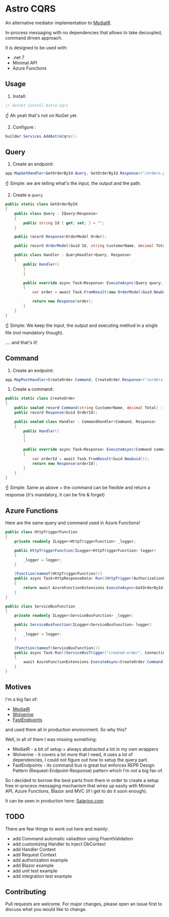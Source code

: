 # Astro CQRS

An alternative mediator implementation to [MediatR](https://github.com/jbogard/MediatR).

In-process messaging with no dependencies that allows to take decoupled, command driven approach.

It is designed to be used with:

- .net 7
- Minimal API
- Azure Functions


## Usage

1. Install:

```csharp
// dotnet install Astro.Cqrs
```

☝️ Ah yeah that's not on NuGet yet.


2. Configure :

```csharp
builder.Services.AddAstroCqrs();
```

## Query

1. Create an endpoint:

```csharp
app.MapGetHandler<GetOrderById.Query, GetOrderById.Response>("/orders.getById.{id}");
```

☝️ Simple: we are telling what's the input, the output and the path. 


2. Create a `query`

```csharp
public static class GetOrderById
{
    public class Query : IQuery<Response>
    {
        public string Id { get; set; } = "";
    }

    public record Response(OrderModel Order);

    public record OrderModel(Guid Id, string CustomerName, decimal Total);

    public class Handler : QueryHandler<Query, Response>
    {
        public Handler()
        {
        }

        public override async Task<Response> ExecuteAsync(Query query, CancellationToken ct)
        {
            var order = await Task.FromResult(new OrderModel(Guid.NewGuid(), "Gavin Belson", 20));

            return new Response(order);
        }
    }
}
```

☝️ Simple: We keep the input, the output and executing method in a single file (not mandatory though). 

.... and that's it!

## Command

1. Create an endpoint:

```csharp
app.MapPostHandler<CreateOrder.Command, CreateOrder.Response>("/orders.create");
```

1. Create a command:

```csharp
public static class CreateOrder
{
    public sealed record Command(string CustomerName, decimal Total) : ICommand<Response>;
    public record Response(Guid OrderId);

    public sealed class Handler : CommandHandler<Command, Response>
    {
        public Handler()
        {
        }

        public override async Task<Response> ExecuteAsync(Command command, CancellationToken ct)
        {
            var orderId = await Task.FromResult(Guid.NewGuid());
            return new Response(orderId);
        }
    }
}
```

☝️ Simple: Same as above + the command can be flexible and return a response (it's mandatory, it can be fire & forget)


## Azure Functions

Here are the same query and command used in Azure Functions!

```csharp
public class HttpTriggerFunction
{
    private readonly ILogger<HttpTriggerFunction> _logger;

    public HttpTriggerFunction(ILogger<HttpTriggerFunction> logger)
    {
        _logger = logger;
    }

    [Function(nameof(HttpTriggerFunction))]
    public async Task<HttpResponseData> Run([HttpTrigger(AuthorizationLevel.Anonymous, "get", "post")] HttpRequestData req)
    {
        return await AzureFunctionExtensions.ExecuteAsync<GetOrderById.Query, GetOrderById.Response>(req);
    }
}
```


```csharp
public class ServiceBusFunction
{
    private readonly ILogger<ServiceBusFunction> _logger;

    public ServiceBusFunction(ILogger<ServiceBusFunction> logger)
    {
        _logger = logger;
    }

    [Function(nameof(ServiceBusFunction))]
    public async Task Run([ServiceBusTrigger("created-order", Connection = "ConnectionStrings:ServiceBus")] string json, FunctionContext context)
    {
        await AzureFunctionExtensions.ExecuteAsync<CreateOrder.Command, CreateOrder.Response>(json, JsonOptions.Defaults, context);
    }
}
```

## Motives

I'm a big fan of:
- [MediatR](https://github.com/jbogard/MediatR)
- [Wolverine](https://github.com/JasperFx/wolverine)
- [FastEndpoints](https://fast-endpoints.com/)

and used them all in production environment. So why this?

Well, in all of them I was missing something:

- MediatR - a bit of setup + always abstracted a lot in my own wrappers
- Wolverine - it covers a lot more that I need, it uses a lot of dependencies, I could not figure out how to setup the query part. 
- FastEndpoints - its command bus is great but enforces REPR Design Pattern (Request-Endpoint-Response) pattern which I'm not a big fan of.

So I decided to borrow the best parts from them in order to create a setup free in-process messaging mechanism that wires up easily with Minimal API, Azure Functions, Blazor and MVC (if I get to do it soon enough). 

It can be seen in production here: [Salarioo.com](https://salarioo.com)


## TODO

There are few things to work out here and mainly:

- add Command automatic valiadtion using FluentValidation
- add customizing Handler to inject DbContext
- add Handler Context
- add Request Context
- add authorization example
- add Blazor example
- add unit test example
- add integration test example

## Contributing

Pull requests are welcome. For major changes, please open an issue first to discuss what you would like to change.